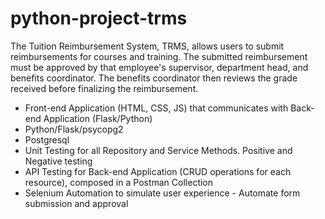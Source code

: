 # python-project-trms
The Tuition Reimbursement System, TRMS, allows users to submit reimbursements for courses and training. The submitted reimbursement must be approved by that employee's supervisor, department head, and benefits coordinator. The benefits coordinator then reviews the grade received before finalizing the reimbursement.
- Front-end Application (HTML, CSS, JS) that communicates with Back-end Application (Flask/Python)
- Python/Flask/psycopg2
- Postgresql
- Unit Testing for all Repository and Service Methods. Positive and Negative testing
- API Testing for Back-end Application (CRUD operations for each resource), composed in a Postman Collection
- Selenium Automation to simulate user experience - Automate form submission and approval
